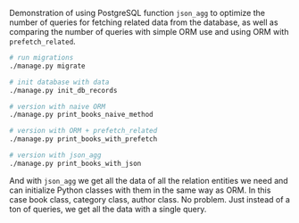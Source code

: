 Demonstration of using PostgreSQL function `json_agg` to optimize the number of queries for fetching related data from the database, as well as comparing the number of queries with simple ORM use and using ORM with `prefetch_related`.

```bash
# run migrations
./manage.py migrate

# init database with data
./manage.py init_db_records

# version with naive ORM
./manage.py print_books_naive_method

# version with ORM + prefetch_related
./manage.py print_books_with_prefetch

# version with json_agg
./manage.py print_books_with_json
```

And with `json_agg` we get all the data of all the relation entities we need and can initialize Python classes with them in the same way as ORM. In this case book class, category class, author class. No problem. Just instead of a ton of queries, we get all the data with a single query.
